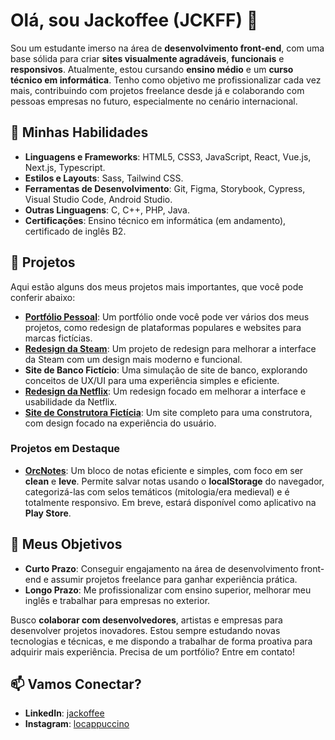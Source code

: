 # Olá, sou Jackoffee (JCKFF) 👋

Sou um estudante imerso na área de **desenvolvimento front-end**, com uma base sólida para criar **sites visualmente agradáveis**, **funcionais** e **responsivos**. Atualmente, estou cursando **ensino médio** e um **curso técnico em informática**. Tenho como objetivo me profissionalizar cada vez mais, contribuindo com projetos freelance desde já e colaborando com pessoas empresas no futuro, especialmente no cenário internacional.

## 🚀 Minhas Habilidades

- **Linguagens e Frameworks**: HTML5, CSS3, JavaScript, React, Vue.js, Next.js, Typescript.
- **Estilos e Layouts**: Sass, Tailwind CSS.
- **Ferramentas de Desenvolvimento**: Git, Figma, Storybook, Cypress, Visual Studio Code, Android Studio.
- **Outras Linguagens**: C, C++, PHP, Java.
- **Certificações**: Ensino técnico em informática (em andamento), certificado de inglês B2.

## 🌟 Projetos

Aqui estão alguns dos meus projetos mais importantes, que você pode conferir abaixo:

- **[Portfólio Pessoal](https://jackoffee.github.io/portfolio)**: Um portfólio onde você pode ver vários dos meus projetos, como redesign de plataformas populares e websites para marcas fictícias.
- **[Redesign da Steam](https://jackoffee.github.io/steam)**: Um projeto de redesign para melhorar a interface da Steam com um design mais moderno e funcional.
- **Site de Banco Fictício**: Uma simulação de site de banco, explorando conceitos de UX/UI para uma experiência simples e eficiente.
- **[Redesign da Netflix](https://jackoffee.github.io/netflix)**: Um redesign focado em melhorar a interface e usabilidade da Netflix.
- **[Site de Construtora Fictícia](https://jackoffee.github.io/yconstrutora)**: Um site completo para uma construtora, com design focado na experiência do usuário.

### Projetos em Destaque

- **[OrcNotes](https://jackoffee.github.io/orcnotes)**: Um bloco de notas eficiente e simples, com foco em ser **clean** e **leve**. Permite salvar notas usando o **localStorage** do navegador, categorizá-las com selos temáticos (mitologia/era medieval) e é totalmente responsivo. Em breve, estará disponível como aplicativo na **Play Store**.

## 🎯 Meus Objetivos

- **Curto Prazo**: Conseguir engajamento na área de desenvolvimento front-end e assumir projetos freelance para ganhar experiência prática.
- **Longo Prazo**: Me profissionalizar com ensino superior, melhorar meu inglês e trabalhar para empresas no exterior.

Busco **colaborar com desenvolvedores**, artistas e empresas para desenvolver projetos inovadores. Estou sempre estudando novas tecnologias e técnicas, e me dispondo a trabalhar de forma proativa para adquirir mais experiência. Precisa de um portfólio? Entre em contato!

## 📫 Vamos Conectar?

- **LinkedIn**: [jackoffee](https://linkedin.com/in/jackoffee)
- **Instagram**: [locappuccino](https://instagram.com/locappuccino)
